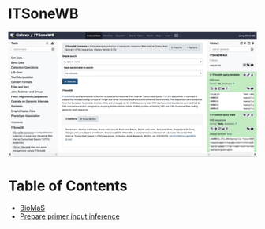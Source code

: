 ITSoneWB
========

![itsonewb_home](https://github.com/ibiom-cnr/itsonewb/raw/master/docs/images/itsonewb_home.png)



# Table of Contents <a name="toc" />
- [BioMaS](https://github.com/ibiom-cnr/itsonewb/tree/master/biomas_wrapper#biomas-galaxy)
- [Prepare primer input inference](https://github.com/ibiom-cnr/itsonewb/tree/master/prepare_primer_inference_files_wrapper#prepare-primer-input-inference)
